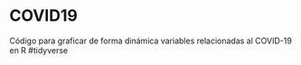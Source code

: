 # COVID19
Código para graficar de forma dinámica variables relacionadas al COVID-19 en R #tidyverse 

